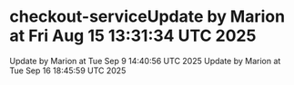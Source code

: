 # checkout-serviceUpdate by Marion at Fri Aug 15 13:31:34 UTC 2025
Update by Marion at Tue Sep  9 14:40:56 UTC 2025
Update by Marion at Tue Sep 16 18:45:59 UTC 2025
